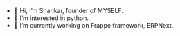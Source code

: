 - 👋 Hi, I’m Shankar, founder of MYSELF.
- 👀 I’m interested in python.
- 🌱 I’m currently working on Frappe framework, ERPNext.

